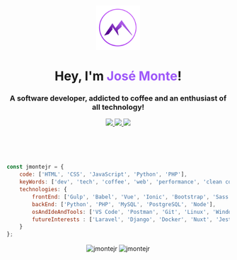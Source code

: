 <p align="center"><img src="./images/logo.png" width="100px"></p>
<h1 align="center">Hey, I'm <span style="color:#9e58f9">José Monte</span>!</h1>
<h3 align="center">A software developer, addicted to coffee and an enthusiast of all technology!</h3>

<p align="center" style="margin-bottom: 50px">
    <a href="maito:josecmontejr@gmail.com">
        <img src="https://img.shields.io/static/v1?label=gmail&message=josecmontejr&color=9e58f9&style=for-the-badge&logo=gmail"/>
    </a>
    <space></space>
    <a href="https://www.linkedin.com/in/jmontejr">
        <img src="https://img.shields.io/static/v1?label=linkedin&message=jmontejr&color=9e58f9&style=for-the-badge&logo=linkedin"/>
    </a>
    <space></space>
    <a href="https://codepen.io/jmontejr">
        <img src="https://img.shields.io/static/v1?label=codepen&message=jmontejr&color=9e58f9&style=for-the-badge&logo=codepen"/>
    </a>
</p>
<br>

```javascript
const jmontejr = {
    code: ['HTML', 'CSS', 'JavaScript', 'Python', 'PHP'],
    keyWords: ['dev', 'tech', 'coffee', 'web', 'performance', 'clean code','responsive'],
    technologies: {
        frontEnd: ['Gulp', 'Babel', 'Vue', 'Ionic', 'Bootstrap', 'Sass', 'Less', 'WordPress', 'Webpack', 'React'],
        backEnd: ['Python', 'PHP', 'MySQL', 'PostgreSQL', 'Node'],
        osAndIdeAndTools: ['VS Code', 'Postman', 'Git', 'Linux', 'Windows', 'NPM'],
        futureInterests : ['Laravel', 'Django', 'Docker', 'Nuxt', 'Jest']
    }
};
```

<p align="center">
<img width="430px" align="center" src="https://github-readme-stats.vercel.app/api?username=jmontejr&show_icons=true&locale=&layout=compact&theme=material-palenight" alt="jmontejr" />
<img width="350px" align="center" src="https://github-readme-stats.vercel.app/api/top-langs?username=jmontejr&show_icons=true&locale=en&layout=compact&theme=material-palenight" alt="jmontejr" />
</p>
